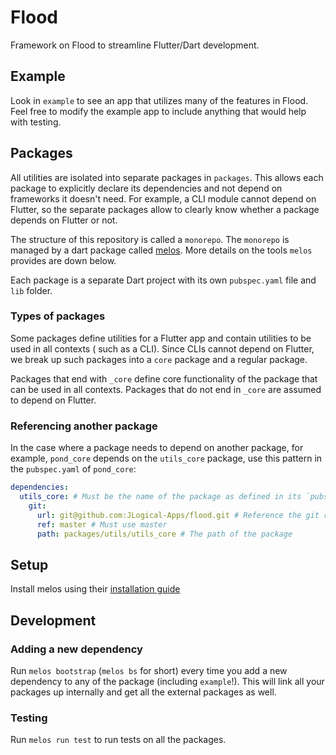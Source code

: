 # Flood

Framework on Flood to streamline Flutter/Dart development.

## Example

Look in `example` to see an app that utilizes many of the features in Flood. Feel free to
modify the example app to include anything that would help with testing.

## Packages

All utilities are isolated into separate packages in `packages`. This allows each package to
explicitly declare its dependencies and not depend on frameworks it doesn't need. For example, a CLI
module cannot depend on Flutter, so the separate packages allow to clearly know whether a package
depends on Flutter or not.

The structure of this repository is called a `monorepo`. The `monorepo` is managed by a dart package
called [melos](https://pub.dev/packages/melos). More details on the tools `melos` provides are down
below.

Each package is a separate Dart project with its own `pubspec.yaml` file and `lib` folder.

### Types of packages

Some packages define utilities for a Flutter app and contain utilities to be used in all contexts (
such as a CLI). Since CLIs cannot depend on Flutter, we break up such packages into a `core` package
and a regular package.

Packages that end with `_core` define core functionality of the package that can be used in all
contexts. Packages that do not end in `_core` are assumed to depend on Flutter.

### Referencing another package

In the case where a package needs to depend on another package, for example, `pond_core`
depends on the `utils_core` package, use this pattern in the `pubspec.yaml` of `pond_core`:

```yaml
dependencies:
  utils_core: # Must be the name of the package as defined in its `pubspec.yaml` `name` field. 
    git:
      url: git@github.com:JLogical-Apps/flood.git # Reference the git repository.
      ref: master # Must use master
      path: packages/utils/utils_core # The path of the package 
```

## Setup

Install melos using their [installation guide](https://pub.dev/packages/melos#getting-started)

## Development

### Adding a new dependency

Run `melos bootstrap` (`melos bs` for short) every time you add a new dependency to any of the
package (including `example`!). This will link all your packages up internally and get all the
external packages as well.

### Testing

Run `melos run test` to run tests on all the packages.